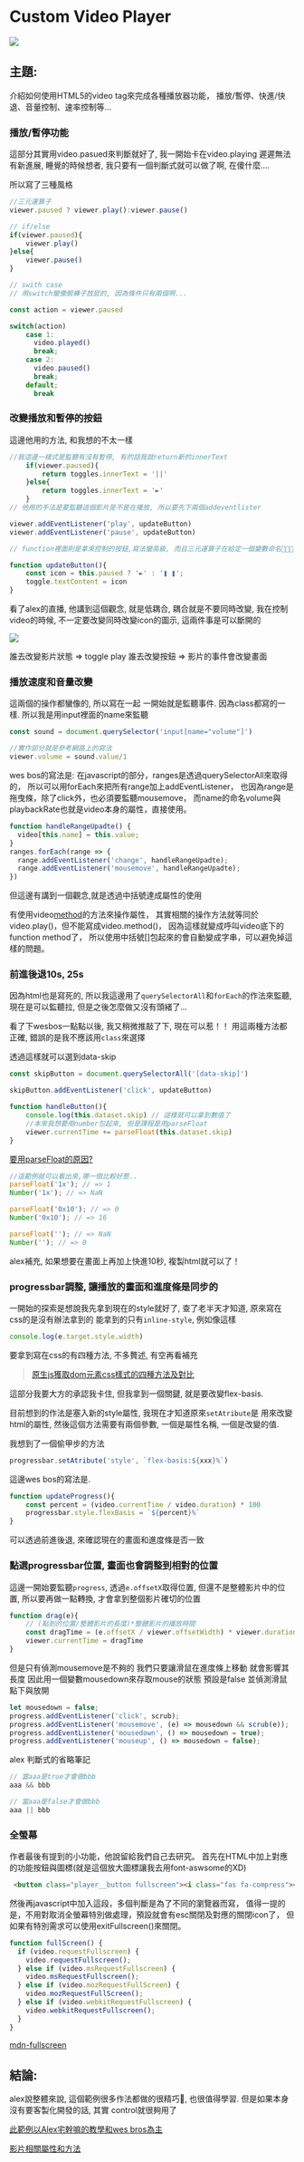 # Custom Video Player

![](./pic.png)

## 主題:

介紹如何使用HTML5的video tag來完成各種播放器功能，
播放/暫停、快進/快退、音量控制、速率控制等...

### 播放/暫停功能

這部分其實用video.pasued來判斷就好了, 我一開始卡在video.playing
遲遲無法有新進展, 睡覺的時候想者, 我只要有一個判斷式就可以做了啊, 在傻什麼....

所以寫了三種風格


```javascript
//三元運算子
viewer.paused ? viewer.play():viewer.pause()

// if/else
if(viewer.paused){
    viewer.play()
}else{
    viewer.pause()
}

// swith case
// 用switch蠻像脫褲子放屁的, 因為條件只有兩個啊...

const action = viewer.paused

switch(action)
    case 1:
      video.played()
      break; 
    case 2: 
      video.paused()
      break; 
    default;
      break
```

### 改變播放和暫停的按鈕

這邊他用的方法, 和我想的不太一樣
```javascript
//我這邊一樣式是監聽有沒有暫停, 有的話我就return新的innerText
    if(viewer.paused){
        return toggles.innerText = '||'
    }else{
        return toggles.innerText = '►'
    }
// 他用的手法是要監聽這個影片是不是在播放, 所以要先下兩個addeventlister

viewer.addEventListener('play', updateButton)
viewer.addEventListener('pause', updateButton)

// function裡面則是拿來控制的按鈕,寫法蠻高級, 而且三元運算子在給定一個變數命名, 這部分也可以學習一下

function updateButton(){
    const icon = this.paused ? '►' : '❚ ❚';
    toggle.textContent = icon
}

```
看了alex的直播, 他講到這個觀念, 就是低耦合, 耦合就是不要同時改變, 我在控制video的時候, 不一定要改變同時改變icon的圖示, 這兩件事是可以斷開的

![](./coupling.png)

誰去改變影片狀態 => toggle play
誰去改變按鈕 => 影片的事件會改變畫面


### 播放速度和音量改變

這兩個的操作都蠻像的, 所以寫在一起
一開始就是監聽事件. 因為class都寫的一樣. 
所以我是用input裡面的name來監聽

```javascript
const sound = document.querySelector('input[name="volume"]')

//實作部分就是參考網路上的寫法
viewer.volume = sound.value/1
```

wes bos的寫法是:
在javascript的部分，ranges是透過querySelectorAll來取得的， 所以可以用forEach來把所有range加上addEventListener， 也因為range是拖曳條，除了click外，也必須要監聽mousemove， 而name的命名volume與playbackRate也就是video本身的屬性，直接使用。

```javascript
function handleRangeUpadte() {
  video[this.name] = this.value;
}
ranges.forEach(range => {
  range.addEventListener('change', handleRangeUpadte);
  range.addEventListener('mousemove', handleRangeUpadte);
})
```

但這邊有講到一個觀念,就是透過中括號達成屬性的使用

有使用video[method]()的方法來操作屬性，
其實相關的操作方法就等同於video.play()，但不能寫成video.method()，
因為這樣就變成呼叫video底下的function method了，
所以使用中括號[]包起來的會自動變成字串，可以避免掉這樣的問題。



### 前進後退10s, 25s

因為html也是寫死的, 所以我這邊用了`querySelectorAll`和`forEach`的作法來監聽, 現在是可以監聽拉, 但是之後怎麼做又沒有頭緒了...

看了下wesbos一點點以後, 我又稍微推敲了下, 現在可以惹！！
用這兩種方法都正確, 錯誤的是我不應該用`class`來選擇

透過這樣就可以選到data-skip

```javascript
const skipButton = document.querySelectorAll('[data-skip]')

skipButton.addEventListener('click', updateButton)

function handleButton(){
    console.log(this.dataset.skip) // 這樣就可以拿到數值了
    //本來我想要用number包起來, 但是課程是用parseFloat
    viewer.currentTime += parseFloat(this.dataset.skip)
}

```

[要用parseFloat的原因?](https://stackoverflow.com/questions/12227594/which-is-better-numberx-or-parsefloatx)

```javascript
//這範例就可以看出來,哪一個比較好惹..
parseFloat('1x'); // => 1
Number('1x'); // => NaN

parseFloat('0x10'); // => 0
Number('0x10'); // => 16

parseFloat(''); // => NaN
Number(''); // => 0
```
alex補充, 如果想要在畫面上再加上快進10秒, 複製html就可以了！

### progressbar調整, 讓播放的畫面和進度條是同步的

一開始的探索是想說我先拿到現在的style就好了, 
查了老半天才知道, 原來寫在css的是沒有辦法拿到的
能拿到的只有`inline-style`, 例如像這樣

```javascript
console.log(e.target.style.width)
```
要拿到寫在css的有四種方法, 不多贅述, 有空再看補充

> [原生js獲取dom元素css樣式的四種方法及對比](http://www.lingwuya.com/2018/03/20/%E5%8E%9F%E7%94%9Fjs%E8%8E%B7%E5%8F%96dom%E5%85%83%E7%B4%A0css%E6%A0%B7%E5%BC%8F%E7%9A%84%E5%9B%9B%E7%A7%8D%E6%96%B9%E6%B3%95%E5%8F%8A%E5%AF%B9%E6%AF%94/)

這部分我要大方的承認我卡住, 但我拿到一個關鍵, 就是要改變flex-basis. 

目前想到的作法是塞入新的style屬性, 我現在才知道原來`setAtribute`是
用來改變html的屬性, 然後這個方法需要有兩個參數, 一個是屬性名稱, 一個是改變的值. 

我想到了一個偷甲步的方法
```javascript
progressbar.setAtribute('style', `flex-basis:${xxx}%`)
```
這邊wes bos的寫法是. 
```javascript
function updateProgress(){
    const percent = (video.currentTime / video.duration) * 100 
    progressbar.style.flexBasis = `${percent}%`
}
```
可以透過前進後退, 來確認現在的畫面和進度條是否一致

### 點選progressbar位置, 畫面也會調整到相對的位置

這邊一開始要監聽`progress`, 透過`e.offsetX`取得位置, 但還不是整體影片中的位置, 所以要再做一點轉換, 才會拿到整個影片確切的位置

```javascript
function drag(e){
    // (點到的位置/整體影片的長度)*整體影片的播放時間
    const dragTime = (e.offsetX / viewer.offsetWidth) * viewer.durationTime
    viewer.currentTime = dragTime
}
```
但是只有偵測mousemove是不夠的
我們只要讓滑鼠在進度條上移動
就會影響其長度
因此用一個變數mousedown來存取mouse的狀態
預設是false
並偵測滑鼠點下與放開

```javascript
let mousedown = false;
progress.addEventListener('click', scrub);
progress.addEventListener('mousemove', (e) => mousedown && scrub(e));
progress.addEventListener('mousedown', () => mousedown = true);
progress.addEventListener('mouseup', () => mousedown = false);
```

alex 判斷式的省略筆記

```javascript
// 當aaa是true才會做bbb
aaa && bbb 
```
```javascript
// 當aaa是false才會做bbb
aaa || bbb 
```
### 全螢幕
作者最後有提到的小功能，他說留給我們自己去研究。
首先在HTML中加上對應的功能按鈕與圖標(就是這個放大圖標讓我去用font-aswsome的XD)
```html
 <button class="player__button fullscreen"><i class="fas fa-compress"></i></button>
```

然後再javascript中加入這段，多個判斷是為了不同的瀏覽器而寫， 值得一提的是，不用對取消全螢幕特別做處理，預設就會有esc關閉及對應的關閉icon了， 但如果有特別需求可以使用exitFullscreen()來關閉。

```javascript
function fullScreen() {
  if (video.requestFullscreen) {
    video.requestFullscreen();
  } else if (video.msRequestFullscreen) {
    video.msRequestFullscreen();
  } else if (video.mozRequestFullScreen) {
    video.mozRequestFullScreen();
  } else if (video.webkitRequestFullscreen) {
    video.webkitRequestFullscreen();
  }
}
```

[mdn-fullscreen](https://developer.mozilla.org/zh-TW/docs/Web/API/Fullscreen_API)

## 結論:

alex說整體來說, 這個範例很多作法都做的很精巧, 也很值得學習. 但是如果本身沒有要客製化開發的話, 其實
control就很夠用了

[此範例以Alex宅幹嘛的教學和wes bros為主](https://www.youtube.com/watch?v=gS4RJkcEyPo#t=10m25s)

[影片相關屬性和方法](http://www.lucklnk.com/godaddy/details/aid/790350379)